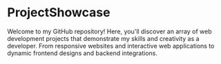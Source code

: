 # ProjectShowcase
 Welcome to my GitHub repository!  Here, you'll discover an array of web development projects that demonstrate my skills and creativity as a developer. From responsive websites and interactive web applications to dynamic frontend designs and backend integrations.
